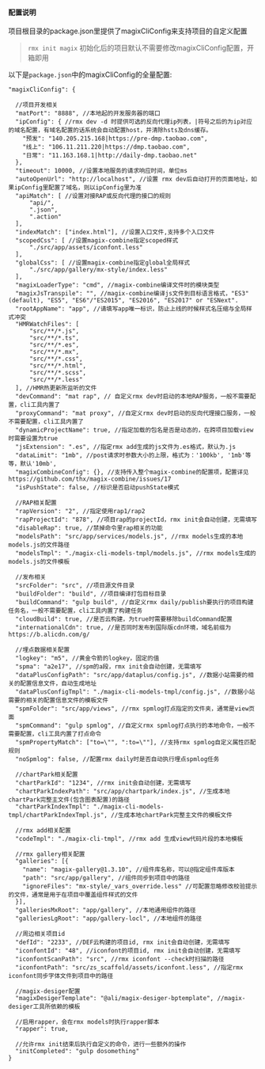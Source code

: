 

#### 配置说明
项目根目录的package.json里提供了magixCliConfig来支持项目的自定义配置

>  `rmx init magix` 初始化后的项目默认不需要修改magixCliConfig配置，开箱即用

以下是`package.json`中的magixCliConfig的全量配置:

    "magixCliConfig": {

      //项目开发相关
      "matPort": "8888", //本地起的开发服务器的端口
      "ipConfig": { //rmx dev -d 时提供可选的反向代理ip列表，|符号之后的为ip对应的域名配置，有域名配置的话系统会自动配置host，并清除hsts及dns缓存。
        "预发": "140.205.215.168|https://pre-dmp.taobao.com",
        "线上": "106.11.211.220|https://dmp.taobao.com", 
        "日常": "11.163.168.1|http://daily-dmp.taobao.net"
      }, 
      "timeout": 10000, //设置本地服务的请求响应时间，单位ms
      "autoOpenUrl": "http://localhost", //设置 rmx dev后自动打开的页面地址，如果ipConfig里配置了域名，则以ipConfig里为准
      "apiMatch": [ //设置对接RAP或反向代理的接口的规则
          "api/",
          ".json",
          ".action"
      ],
      "indexMatch": ["index.html"], //设置入口文件,支持多个入口文件
      "scopedCss": [ //设置magix-combine指定scoped样式
          "./src/app/assets/iconfont.less"
      ],
      "globalCss": [ //设置magix-combine指定global全局样式
          "./src/app/gallery/mx-style/index.less"
      ],
      "magixLoaderType": "cmd", //magix-combine编译文件时的模块类型
      "magixJsTranspile": "", //magix-combine编译js文件到目标语言格式，"ES3" (default), "ES5", "ES6"/"ES2015", "ES2016", "ES2017" or "ESNext".
      "rootAppName": "app", //请填写app唯一标识，防止上线的时候样式名压缩与全局样式冲突
      "HMRWatchFiles": [
          "src/**/*.js",
          "src/**/*.ts",
          "src/**/*.es",
          "src/**/*.mx",
          "src/**/*.css",
          "src/**/*.html",
          "src/**/*.scss",
          "src/**/*.less"
      ], //HMR热更新所监听的文件
      "devCommand": "mat rap", // 自定义rmx dev时启动的本地RAP服务，一般不需要配置，cli工具内置了
      "proxyCommand": "mat proxy", //自定义rmx dev时启动的反向代理接口服务，一般不需要配置，cli工具内置了
      "dynamicProjectName": true, //指定加载的包名是否是动态的，在跨项目加载view时需要设置为true
      "jsExtension": ".es", //指定rmx add生成的js文件为.es格式，默认为.js
      "dataLimit": "1mb", //post请求时参数大小的上限，格式为：'100kb', '1mb'等等，默认'10mb',
      "magixCombineConfig": {}, //支持传入整个magix-combine的配置项，配置详见 https://github.com/thx/magix-combine/issues/17
      "isPushState": false, //标识是否启动pushState模式

      //RAP相关配置
      "rapVersion": "2", //指定使用rap1/rap2
      "rapProjectId": "878", //项目rap的projectId，rmx init会自动创建，无需填写
      "disableRap": true, //禁掉命令里rap相关的功能
      "modelsPath": "src/app/services/models.js", //rmx models生成的本地models.js的文件路径
      "modelsTmpl": "./magix-cli-models-tmpl/models.js", //rmx models生成的models.js的文件模板

      //发布相关
      "srcFolder": "src", //项目源文件目录
      "buildFolder": "build", //项目编译打包目标目录
      "buildCommand": "gulp build", //自定义rmx daily/publish要执行的项目构建任务名，一般不需要配置，cli工具内置了构建任务
      "cloudBuild": true, //是否云构建，为true时需要移除buildCommand配置
      "internationalCdn": true, //是否同时发布到国际版cdn环境，域名前缀为https://b.alicdn.com/g/

      //埋点数据相关配置
      "logkey": "m5", //黄金令箭的logkey，固定的值
      "spma": "a2e17", //spm的a段，rmx init会自动创建，无需填写
      "dataPlusConfigPath": "src/app/dataplus/config.js", //数据小站需要的相关的配置信息文件，自动生成地址
      "dataPlusConfigTmpl": "./magix-cli-models-tmpl/config.js", //数据小站需要的相关的配置信息文件的模板文件
      "spmFolder": "src/app/views", //rmx spmlog打点指定的文件夹，通常是view页面
      "spmCommand": "gulp spmlog", //自定义rmx spmlog打点执行的本地命令，一般不需要配置，cli工具内置了打点命令
      "spmPropertyMatch": ["to=\"", ":to=\""], //支持rmx spmlog自定义属性匹配规则
      "noSpmlog": false, //配置rmx daily时是否自动执行埋点spmlog任务

      //chartPark相关配置
      "chartParkId": "1234", //rmx init会自动创建，无需填写
      "chartParkIndexPath": "src/app/chartpark/index.js", //生成本地chartPark完整主文件(包含图表配置)的路径
      "chartParkIndexTmpl": "./magix-cli-models-tmpl/chartParkIndexTmpl.js", //生成本地chartPark完整主文件的模板文件

      //rmx add相关配置
      "codeTmpl": "./magix-cli-tmpl", //rmx add 生成view代码片段的本地模板

      //rmx gallery相关配置
      "galleries": [{
        "name": "magix-gallery@1.3.10", //组件库名称，可以@指定组件库版本
        "path": "src/app/gallery", //组件同步到项目中的路径
        "ignoreFiles": "mx-style/_vars_override.less" //可配置忽略修改校验提示的文件，通常是用于在项目中覆盖组件样式的文件
      }],
      "galleriesMxRoot": "app/gallery", //本地通用组件的路径
      "galleriesLgRoot": "app/gallery-locl", //本地组件的路径

      //周边相关项目id
      "defId": "2233", //DEF云构建的项目id, rmx init会自动创建，无需填写
      "iconfontId": "48", //iconfont的项目id, rmx init会自动创建，无需填写
      "iconfontScanPath": "src", //rmx iconfont --check时扫描的路径
      "iconfontPath": "src/zs_scaffold/assets/iconfont.less", //指定rmx iconfont同步字体文件到项目中的路径

      //magix-desiger配置
      "magixDesigerTemplate": "@ali/magix-desiger-bptemplate", //magix-desiger工具所依赖的模板

      //启用rapper，会在rmx models时执行rapper脚本
      "rapper": true,

      //允许rmx init结束后执行自定义的命令，进行一些额外的操作
      "initCompleted": "gulp dosomething"
    }


